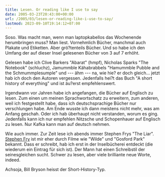 ```yaml
---
title: Lesen. Or reading like I use to say
date: 2005-03-23T20:43:00+00:00
url: /2005/03/lesen-or-reading-like-i-use-to-say/
lastmod: 2023-09-10T19:14:12+07:00
---
```

Soso. Was macht man, wenn man laptopkabellos das Wochenende herumbringen muss? Man liest. Vornehmlich Bücher, manchmal auch Plakate und Etiketten. Aber grö?tenteils Bücher. Und so habe ich den Umfang der auf dieser Insel gelesenen Bücher von 3 auf 7 erhöht.

Gelesen habe ich Clive Barkers "Abarat" (hmpf), Nicholas Sparks "The Notebook" (schluchz), Jamummble Kähabrabbels "Hamummble Pubble and the Schmummplesumple" und --- ähm --- na, wie hie? er doch gleich... jetzt hab ich doch den Autoren vergessen. Jedenfalls hei?t das Buch "A short history of everything" und ist äu?erst empfehlenswert.

Irgendwann vor Jahren habe ich angefangen, die Bücher auf Englisch zu lesen. Zum einen um meinen Sprachwortschatz zu erweitern, zum anderen, weil ich festgestellt habe, dass ich deutschsprachige Bücher nur verschlungen habe. Am Ende wusste ich dann meistens nicht mehr, was am Anfang geschah. Oder ich hab überhaupt nicht verstanden, worum es ging. Jedenfalls kann ich nur empfehlen Nitzsche und Schopenhauer auf Englisch zu lesen. Nur Kafka kann man auf deutsch nehmen.

Wie auch immer. Zur Zeit lese ich abends immer Stephen Frys "The Liar". [Stephen Fry][1] ist mir eher durch Filme wie "Wilde" und "Gosford Park" bekannt. Dass er schreibt, hab ich erst in der Inselbücherei entdeckt (die wiederum ein Eintrag für sich ist). Der Mann hat einen Schreibstil der seinesgleichen sucht. Schwer zu lesen, aber viele brilliante neue Worte, indeed.

Achsoja, Bill Bryson heisst der Short-History-Typ.

 [1]: http://imdb.com/name/nm0000410/
